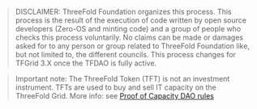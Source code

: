 > DISCLAIMER: ThreeFold Foundation organizes this process. This process is the result of the execution of code written by open source developers (Zero-OS and minting code) and a group of people who checks this process voluntarily. No claims can be made or damages asked for to any person or group related to ThreeFold Foundation like, but not limited to, the different councils. This process changes for TFGrid 3.X once the TFDAO is fully active.

> Important note: The ThreeFold Token (TFT) is not an investment instrument.
> TFTs are used to buy and sell IT capacity on the ThreeFold Grid.
> More info: see [Proof of Capacity DAO rules](./poc_dao_rules.md)



